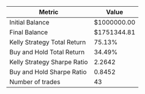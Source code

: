 | Metric | Value |
| --- | --- |
| Initial Balance | $1000000.00 |
| Final Balance | $1751344.81 |
| Kelly Strategy Total Return | 75.13% |
| Buy and Hold Total Return | 34.49% |
| Kelly Strategy Sharpe Ratio | 2.2642 |
| Buy and Hold Sharpe Ratio | 0.8452 |
| Number of trades | 43 |
